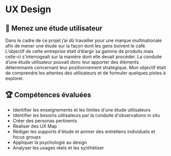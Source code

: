 # UX Design

## 📝 Menez une étude utilisateur 
Dans le cadre de ce projet j’ai dû travailler pour une marque multinationale afin de mener une étude sur la façon dont les gens boivent le café. L’objectif de cette entreprise était d’élargir sa gamme de produits mais celle-ci s’interrogeait sur la manière dont elle devait procéder. La conduite d’une étude utilisateur pouvait donc leur apporter des éléments déterminants concernant leur positionnement stratégique. Mon objectif était de comprendre les attentes des utilisateurs et de formuler quelques pistes à explorer.

## 🏆 Compétences évaluées 
* Identifier les enseignements et les limites d'une étude utilisateurs 
* Identifier les besoins utilisateurs par la conduite d'observations in situ
* Créer des personas pertinents
* Réaliser des UX Map
* Rédiger les supports d'étude et animer des entretiens individuels et focus groups
* Appliquer la psychologie au design
* Analyser les usages réels et les synthétiser

